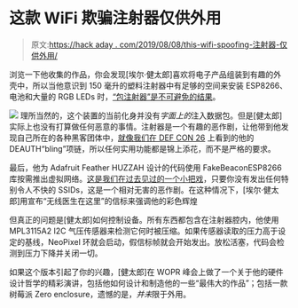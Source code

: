 # 这款 WiFi 欺骗注射器仅供外用

> 原文:[https://hack aday . com/2019/08/08/this-wifi-spoofing-注射器-仅供外用/](https://hackaday.com/2019/08/08/this-wifi-spoofing-syringe-is-for-external-use-only/)

浏览一下他收集的作品，你会发现[埃尔·健太郎]喜欢将电子产品组装到有趣的外壳中，所以当他意识到 150 毫升的塑料注射器中有足够的空间来安装 ESP8266、电池和大量的 RGB LEDs 时，[“包注射器”是不可避免的结果](https://medium.com/@elkentaro/the-wifi-doctor-will-see-you-now-86aceb63673a)。

[![](../Images/443d95391a50bb05ed47a9f32ca8d65c.png)](https://hackaday.com/wp-content/uploads/2019/08/injector_detail.jpg) 理所当然的，这个装置的当前化身并没有*字面上的*注入数据包。但是[健太郎]实际上也没有打算做任何恶意的事情。注射器是一个有趣的恶作剧，让他带到他发现自己所在的各种黑客团体中，[就像我们在 DEF CON 26](https://hackaday.com/2018/08/21/all-the-badges-of-def-con-26-vol-2/) 上看到的他的 DEAUTH“bling”项链，所以任何实用功能都是锦上添花，而不是严格的要求。

最后，他为 Adafruit Feather HUZZAH 设计的代码使用 FakeBeaconESP8266 库按需推出虚拟网络。[这是我们在过去见过的一个小把戏](https://hackaday.com/2018/02/09/esp8266-broadcasts-memorial-wifi-spam/)，只要你没有发出任何特别令人不快的 SSIDs，这是一个相对无害的恶作剧。在这种情况下，[埃尔·健太郎]用宣布“无线医生在这里”的信标来强调他的彩色辉煌

但真正的问题是[健太郎]如何控制设备。所有东西都包含在注射器腔内，他使用 MPL3115A2 I2C 气压传感器来检测它何时被压缩。如果传感器读取的压力高于设定的基线，NeoPixel 环就会启动，假信标帧就会开始发出。放松活塞，代码会检测到压力下降并关闭一切。

如果这个版本引起了你的兴趣，[健太郎]在 WOPR 峰会上做了一个关于他的硬件设计哲学的精彩演讲，包括他如何设计和制造他的一些“最伟大的作品”；包括一款树莓派 Zero enclosure，遗憾的是，*并未*限于外用。